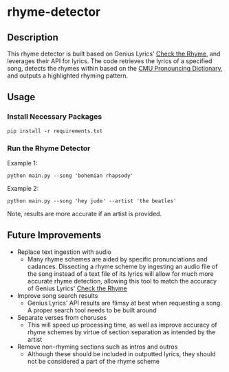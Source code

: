 # rhyme-detector

## Description
This rhyme detector is built based on Genius Lyrics' [Check the Rhyme](https://genius.com/shows/ctr), and leverages their API for lyrics. The code retrieves the lyrics of a specified song, detects the rhymes within based on the [CMU Pronouncing Dictionary](https://en.wikipedia.org/wiki/CMU_Pronouncing_Dictionary), and outputs a highlighted rhyming pattern.

## Usage
### Install Necessary Packages
```
pip install -r requirements.txt
```

### Run the Rhyme Detector
Example 1:
```
python main.py --song 'bohemian rhapsody'
```

Example 2:
```
python main.py --song 'hey jude' --artist 'the beatles'
```

Note, results are more accurate if an artist is provided.

## Future Improvements
* Replace text ingestion with audio
    * Many rhyme schemes are aided by specific pronunciations and cadances. Dissecting a rhyme scheme by ingesting an audio file of the song instead of a text file of its lyrics will allow for much more accurate rhyme detection, allowing this tool to match the accuracy of Genius Lyrics' [Check the Rhyme](https://genius.com/shows/ctr)
* Improve song search results
    * Genius Lyrics' API results are flimsy at best when requesting a song. A proper search tool needs to be built around 
* Separate verses from choruses
    * This will speed up processing time, as well as improve accuracy of rhyme schemes by virtue of section separation as intended by the artist
* Remove non-rhyming sections such as intros and outros
    * Although these should be included in outputted lyrics, they should not be considered a part of the rhyme scheme
